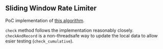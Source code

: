 ## Sliding Window Rate Limiter

PoC implementation of [this algorithm](https://blog.cloudflare.com/counting-things-a-lot-of-different-things/#sliding-windows-to-the-rescue).

`check` method follows the implementation reasonably closely. `checkAndRecord` is a non-threadsafe way to update the local data to allow esier testing (`check_cumulative`).


